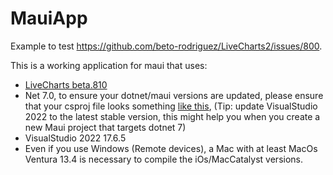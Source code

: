 # MauiApp

Example to test https://github.com/beto-rodriguez/LiveCharts2/issues/800.

This is a working application for maui that uses:

- [LiveCharts beta.810](https://www.nuget.org/packages/LiveChartsCore/2.0.0-beta.810)
- Net 7.0, to ensure your dotnet/maui versions are updated, please ensure that your csproj file looks something [like this](https://github.com/beto-rodriguez/MauiApp-LiveCharts/blob/master/MauiApp4.csproj), (Tip: update VisualStudio 2022 to the latest stable version, this might help you when you create a new Maui project that targets dotnet 7)
- VisualStudio 2022 17.6.5
- Even if you use Windows (Remote devices), a Mac with at least MacOs Ventura 13.4 is necessary to compile the iOs/MacCatalyst versions.
